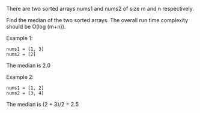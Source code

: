 There are two sorted arrays nums1 and nums2 of size m and n respectively.

Find the median of the two sorted arrays. The overall run time complexity should be O(log (m+n)).


Example 1:
```
nums1 = [1, 3]
nums2 = [2]
```
The median is 2.0


Example 2:
```
nums1 = [1, 2]
nums2 = [3, 4]
```
The median is (2 + 3)/2 = 2.5
